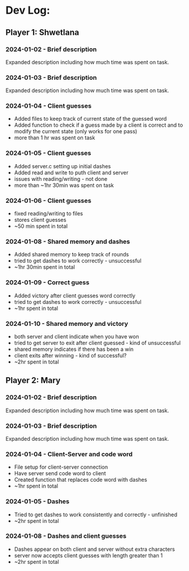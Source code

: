 # Dev Log:

## Player 1: Shwetlana

### 2024-01-02 - Brief description
Expanded description including how much time was spent on task.

### 2024-01-03 - Brief description
Expanded description including how much time was spent on task.

### 2024-01-04 - Client guesses
- Added files to keep track of current state of the guessed word
- Added function to check if a guess made by a client is correct and to modify the current state
(only works for one pass)
- more than 1 hr was spent on task 

### 2024-01-05 - Client guesses
- Added server.c setting up initial dashes
- Added read and write to puth client and server
- issues with reading/writing - not done
- more than ~1hr 30min was spent on task 

### 2024-01-06 - Client guesses
- fixed reading/writing to files
- stores client guesses
- ~50 min spent in total 

### 2024-01-08 - Shared memory and dashes
- Added shared memory to keep track of rounds
- tried to get dashes to work correctly - unsuccessful 
- ~1hr 30min spent in total

### 2024-01-09 - Correct guess
- Added victory after client guesses word correctly
- tried to get dashes to work correctly - unsuccessful 
- ~1hr spent in total

### 2024-01-10 - Shared memory and victory 
- both server and client indicate when you have won
- tried to get server to exit after client guessed - kind of unsuccessful 
- shared memory indicates if there has been a win
- client exits after winning - kind of successful?
- ~2hr spent in total

## Player 2: Mary

### 2024-01-02 - Brief description
Expanded description including how much time was spent on task.

### 2024-01-03 - Brief description
Expanded description including how much time was spent on task.

### 2024-01-04 - Client-Server and code word
- File setup for client-server connection
- Have server send code word to client
- Created function that replaces code word with dashes
- ~1hr spent in total

### 2024-01-05 - Dashes
- Tried to get dashes to work consistently and correctly - unfinished
- ~2hr spent in total

### 2024-01-08 - Dashes and client guesses
- Dashes appear on both client and server without extra characters
- server now accepts client guesses with length greater than 1
- ~2hr spent in total
